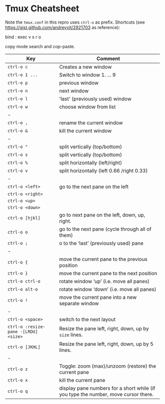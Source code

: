 # Tmux Cheatsheet

Note the `tmux.conf` in this repro uses `ctrl-o` as prefix.  Shortcuts (see
https://gist.github.com/andreyvit/2921703 as reference):

bind : exec
v
s
r
o

copy mode search and cop-paste.

| Key               | Comment                                              |
| ------------------| -----------------------------------------------------|
| `ctrl-o c`        | Creates a new window                                 |
| `ctrl-o 1 ...`    | Switch to window 1. ... 9                            |
| `ctrl-o p`        | previous window                                      |
| `ctrl-o n`        | next window                                          |
| `ctrl-o l`        | 'last' (previously used)  window                     |
| `ctrl-o w`        | choose window from list                              |
| -                 |                                                      |
| `ctrl-o ,`        | rename the current window                            |
| `ctrl-o &`        | kill  the current window                             |
| -                 |                                                      |
| `ctrl-o "`        | split vertically (top/bottom)                        |
| `ctrl-o s`        | split vertically (top/bottom)                        |
| `ctrl-o %`        | split horizontally (left/right)                      |
| `ctrl-o v`        | split horizontally (left 0.66 /right 0.33)           |
| -                 |                                                      |
| `ctrl-o <left>`   | go to the next pane on the left                      |
| `ctrl-o <right>`  |                                                      |
| `ctrl-o <up>`     |                                                      |
| `ctrl-o <down>`   |                                                      |
| `ctrl-o [hjkl]`   | go to next pane on the left, down, up, right.        |
| `ctrl-o o`        | go to the next pane (cycle through all of them)      |
| `ctrl-o ;`        | o to the ‘last’ (previously used) pane               |
| -                 |                                                      |
| `ctrl-o {`        | move the current pane to the previous position       |
| `ctrl-o }`        | move the current pane to the next position           |
| `ctrl-o ctrl-o`   | rotate window ‘up’ (i.e. move all panes)             |
| `ctrl-o alt-o`    | rotate window ‘down’ (i.e. move all panes)           |
| `ctrl-o !`        | move the current pane into a new separate window     |
| -                 |                                                      |
| `ctrl-o <space>`  | switch to the next layout                            |
| `ctrl-o :resize-pane -[LRDU] <size>`  | Resize the pane left, right, down, up by `size` lines. |
| `ctrl-o [JKHL]`   | Resize the pane left, right, down, up by 5 lines.  |
| -                 |                                                      |
| `ctrl-o z`        | Toggle: zoom (max)/unzoom (restore) the current pane |
| `ctrl-o x`        | kill the current pane                                |
| `ctrl-o q`        | display pane numbers for a short while (if you type the number, move cursor there. |


